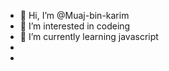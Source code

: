 - 👋 Hi, I’m @Muaj-bin-karim
- 👀 I’m interested in codeing
- 🌱 I’m currently learning javascript
-
-
